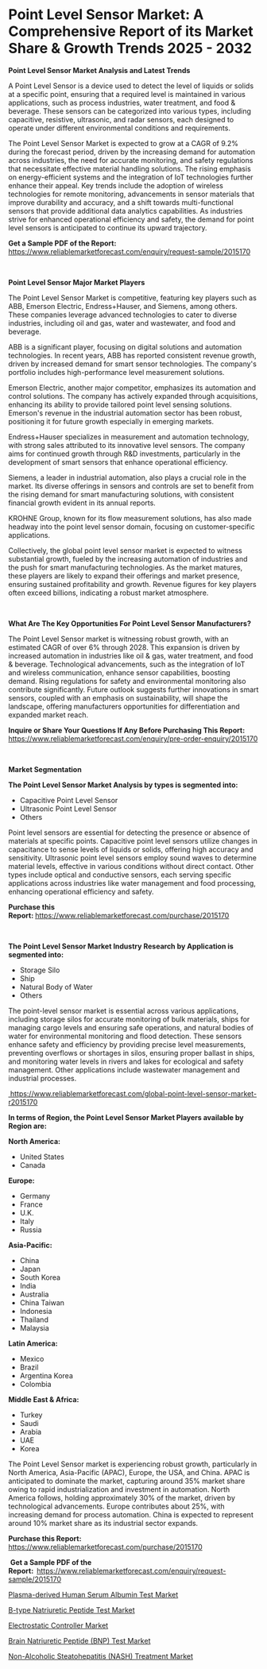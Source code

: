 <p><h1>Point Level Sensor Market: A Comprehensive Report of its Market Share & Growth Trends 2025 - 2032</h1></p><p><strong>Point Level Sensor Market Analysis and Latest Trends</strong></p>
<p><p>A Point Level Sensor is a device used to detect the level of liquids or solids at a specific point, ensuring that a required level is maintained in various applications, such as process industries, water treatment, and food & beverage. These sensors can be categorized into various types, including capacitive, resistive, ultrasonic, and radar sensors, each designed to operate under different environmental conditions and requirements.</p><p>The Point Level Sensor Market is expected to grow at a CAGR of 9.2% during the forecast period, driven by the increasing demand for automation across industries, the need for accurate monitoring, and safety regulations that necessitate effective material handling solutions. The rising emphasis on energy-efficient systems and the integration of IoT technologies further enhance their appeal. Key trends include the adoption of wireless technologies for remote monitoring, advancements in sensor materials that improve durability and accuracy, and a shift towards multi-functional sensors that provide additional data analytics capabilities. As industries strive for enhanced operational efficiency and safety, the demand for point level sensors is anticipated to continue its upward trajectory.</p></p>
<p><strong>Get a Sample PDF of the Report:&nbsp;</strong> <a href="https://www.reliablemarketforecast.com/enquiry/request-sample/2015170?utm_campaign=2749&utm_medium=2&utm_source=Github&utm_content=ia&utm_term=06042025&utm_id=point-level-sensor">https://www.reliablemarketforecast.com/enquiry/request-sample/2015170</a></p>
<p>&nbsp;</p>
<p><strong>Point Level Sensor Major Market Players</strong></p>
<p><p>The Point Level Sensor Market is competitive, featuring key players such as ABB, Emerson Electric, Endress+Hauser, and Siemens, among others. These companies leverage advanced technologies to cater to diverse industries, including oil and gas, water and wastewater, and food and beverage.</p><p>ABB is a significant player, focusing on digital solutions and automation technologies. In recent years, ABB has reported consistent revenue growth, driven by increased demand for smart sensor technologies. The company's portfolio includes high-performance level measurement solutions.</p><p>Emerson Electric, another major competitor, emphasizes its automation and control solutions. The company has actively expanded through acquisitions, enhancing its ability to provide tailored point level sensing solutions. Emerson's revenue in the industrial automation sector has been robust, positioning it for future growth especially in emerging markets.</p><p>Endress+Hauser specializes in measurement and automation technology, with strong sales attributed to its innovative level sensors. The company aims for continued growth through R&D investments, particularly in the development of smart sensors that enhance operational efficiency.</p><p>Siemens, a leader in industrial automation, also plays a crucial role in the market. Its diverse offerings in sensors and controls are set to benefit from the rising demand for smart manufacturing solutions, with consistent financial growth evident in its annual reports.</p><p>KROHNE Group, known for its flow measurement solutions, has also made headway into the point level sensor domain, focusing on customer-specific applications.</p><p>Collectively, the global point level sensor market is expected to witness substantial growth, fueled by the increasing automation of industries and the push for smart manufacturing technologies. As the market matures, these players are likely to expand their offerings and market presence, ensuring sustained profitability and growth. Revenue figures for key players often exceed billions, indicating a robust market atmosphere.</p></p>
<p>&nbsp;</p>
<p><strong>What Are The Key Opportunities For Point Level Sensor Manufacturers?</strong></p>
<p><p>The Point Level Sensor market is witnessing robust growth, with an estimated CAGR of over 6% through 2028. This expansion is driven by increased automation in industries like oil & gas, water treatment, and food & beverage. Technological advancements, such as the integration of IoT and wireless communication, enhance sensor capabilities, boosting demand. Rising regulations for safety and environmental monitoring also contribute significantly. Future outlook suggests further innovations in smart sensors, coupled with an emphasis on sustainability, will shape the landscape, offering manufacturers opportunities for differentiation and expanded market reach.</p></p>
<p><strong>Inquire or Share Your Questions If Any Before Purchasing This Report:</strong> <a href="https://www.reliablemarketforecast.com/enquiry/pre-order-enquiry/2015170?utm_campaign=2749&utm_medium=2&utm_source=Github&utm_content=ia&utm_term=06042025&utm_id=point-level-sensor">https://www.reliablemarketforecast.com/enquiry/pre-order-enquiry/2015170</a></p>
<p>&nbsp;</p>
<p><strong>Market Segmentation</strong></p>
<p><strong>The Point Level Sensor Market Analysis by types is segmented into:</strong></p>
<p><ul><li>Capacitive Point Level Sensor</li><li>Ultrasonic Point Level Sensor</li><li>Others</li></ul></p>
<p><p>Point level sensors are essential for detecting the presence or absence of materials at specific points. Capacitive point level sensors utilize changes in capacitance to sense levels of liquids or solids, offering high accuracy and sensitivity. Ultrasonic point level sensors employ sound waves to determine material levels, effective in various conditions without direct contact. Other types include optical and conductive sensors, each serving specific applications across industries like water management and food processing, enhancing operational efficiency and safety.</p></p>
<p><strong>Purchase this Report:&nbsp;</strong><a href="https://www.reliablemarketforecast.com/purchase/2015170?utm_campaign=2749&utm_medium=2&utm_source=Github&utm_content=ia&utm_term=06042025&utm_id=point-level-sensor">https://www.reliablemarketforecast.com/purchase/2015170</a></p>
<p>&nbsp;</p>
<p><strong>The Point Level Sensor Market Industry Research by Application is segmented into:</strong></p>
<p><ul><li>Storage Silo</li><li>Ship</li><li>Natural Body of Water</li><li>Others</li></ul></p>
<p><p>The point-level sensor market is essential across various applications, including storage silos for accurate monitoring of bulk materials, ships for managing cargo levels and ensuring safe operations, and natural bodies of water for environmental monitoring and flood detection. These sensors enhance safety and efficiency by providing precise level measurements, preventing overflows or shortages in silos, ensuring proper ballast in ships, and monitoring water levels in rivers and lakes for ecological and safety management. Other applications include wastewater management and industrial processes.</p></p>
<p><a href="https://www.reliablemarketforecast.com/global-point-level-sensor-market-r2015170?utm_campaign=2749&utm_medium=2&utm_source=Github&utm_content=ia&utm_term=06042025&utm_id=point-level-sensor">&nbsp;https://www.reliablemarketforecast.com/global-point-level-sensor-market-r2015170</a></p>
<p><strong>In terms of Region, the Point Level Sensor Market Players available by Region are:</strong></p>
<p>
    <p> <strong> North America: </strong>
        <ul>
            <li>United States</li>
            <li>Canada</li>
        </ul>
        </p> 
    <p> <strong> Europe: </strong>
        <ul>
            <li>Germany</li>
            <li>France</li>
            <li>U.K.</li>
            <li>Italy</li>
            <li>Russia</li>
        </ul>
        </p> 
    <p> <strong> Asia-Pacific: </strong>
        <ul>
            <li>China</li>
            <li>Japan</li>
            <li>South Korea</li>
            <li>India</li>
            <li>Australia</li>
            <li>China Taiwan</li>
            <li>Indonesia</li>
            <li>Thailand</li>
            <li>Malaysia</li>
        </ul>
        </p> 
    <p> <strong> Latin America: </strong>
        <ul>
            <li>Mexico</li>
            <li>Brazil</li>
            <li>Argentina Korea</li>
            <li>Colombia</li>
        </ul>
        </p> 
    <p> <strong> Middle East & Africa: </strong>
        <ul>
            <li>Turkey</li>
            <li>Saudi</li>
            <li>Arabia</li>
            <li>UAE</li>
            <li>Korea</li>
        </ul>
    </p>
    </p>
<p><p>The Point Level Sensor market is experiencing robust growth, particularly in North America, Asia-Pacific (APAC), Europe, the USA, and China. APAC is anticipated to dominate the market, capturing around 35% market share owing to rapid industrialization and investment in automation. North America follows, holding approximately 30% of the market, driven by technological advancements. Europe contributes about 25%, with increasing demand for process automation. China is expected to represent around 10% market share as its industrial sector expands.</p></p>
<p><strong>Purchase this Report: </strong><a href="https://www.reliablemarketforecast.com/purchase/2015170?utm_campaign=2749&utm_medium=2&utm_source=Github&utm_content=ia&utm_term=06042025&utm_id=point-level-sensor">https://www.reliablemarketforecast.com/purchase/2015170</a></p>
<p>&nbsp;<strong>Get a Sample PDF of the Report:&nbsp;&nbsp;</strong><a href="https://www.reliablemarketforecast.com/enquiry/request-sample/2015170?utm_campaign=2749&utm_medium=2&utm_source=Github&utm_content=ia&utm_term=06042025&utm_id=point-level-sensor">https://www.reliablemarketforecast.com/enquiry/request-sample/2015170</a></p>
<p><strong></strong></p>
<p><p><a href="https://www.linkedin.com/pulse/plasma-derived-human-serum-albumin-test-market-forecast-oz9be?utm_campaign=2749&utm_medium=2&utm_source=Github&utm_content=ia&utm_term=06042025&utm_id=point-level-sensor">Plasma-derived Human Serum Albumin Test Market</a></p><p><a href="https://www.linkedin.com/pulse/navigating-b-type-natriuretic-peptide-test-market-size-using-yo16e?utm_campaign=2749&utm_medium=2&utm_source=Github&utm_content=ia&utm_term=06042025&utm_id=point-level-sensor">B-type Natriuretic Peptide Test Market</a></p><p><a href="https://github.com/leyesamilej/Market-Research-Report-List-1/blob/main/electrostatic-controller-market.md?utm_campaign=2749&utm_medium=2&utm_source=Github&utm_content=ia&utm_term=06042025&utm_id=point-level-sensor">Electrostatic Controller Market</a></p><p><a href="https://www.linkedin.com/pulse/comprehensive-brain-natriuretic-peptide-bnp-test-market-report-2025-2032-ydrae?utm_campaign=2749&utm_medium=2&utm_source=Github&utm_content=ia&utm_term=06042025&utm_id=point-level-sensor">Brain Natriuretic Peptide (BNP) Test Market</a></p><p><a href="https://www.linkedin.com/pulse/consistent-increase-non-alcoholic-steatohepatitis-nash-treatment-jagge?utm_campaign=2749&utm_medium=2&utm_source=Github&utm_content=ia&utm_term=06042025&utm_id=point-level-sensor">Non-Alcoholic Steatohepatitis (NASH) Treatment Market</a></p></p>